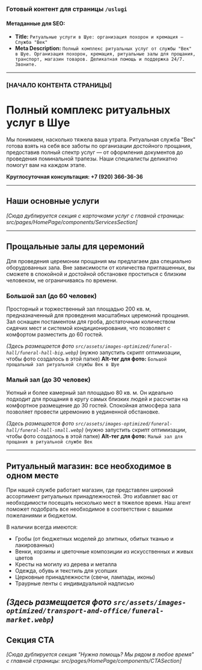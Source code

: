 ### **Готовый контент для страницы `/uslugi`**

#### **Метаданные для SEO:**

- **Title:** `Ритуальные услуги в Шуе: организация похорон и кремация – Служба "Век"`
- **Meta Description:** `Полный комплекс ритуальных услуг от службы "Век" в Шуе. Организация похорон, кремация, ритуальные залы для прощания, транспорт, магазин товаров. Деликатная помощь и поддержка 24/7. Звоните.`

---

### **[НАЧАЛО КОНТЕНТА СТРАНИЦЫ]**

# **Полный комплекс ритуальных услуг в Шуе**

Мы понимаем, насколько тяжела ваша утрата. Ритуальная служба "Век" готова взять на себя все заботы по организации достойного прощания, предоставив полный спектр услуг — от оформления документов до проведения поминальной трапезы. Наши специалисты деликатно помогут вам на каждом этапе.

**Круглосуточная консультация: +7 (920) 366-36-36**

---

## **Наши основные услуги**

_[Сюда дублируется секция с карточками услуг с главной страницы: src/pages/HomePage/components/ServicesSection]_

---

## **Прощальные залы для церемоний**

Для проведения церемонии прощания мы предлагаем два специально оборудованных зала. Вне зависимости от количества приглашенных, вы сможете в спокойной и достойной обстановке проститься с близким человеком, не ограничиваясь по времени.

### **Большой зал (до 60 человек)**

Просторный и торжественный зал площадью 200 кв. м, предназначенный для проведения масштабных церемоний прощания. Зал оснащен постаментом для гроба, достаточным количеством сидячих мест и системой кондиционирования, что позволяет с комфортом разместить до 60 гостей.

_(Здесь размещается фото `src/assets/images-optimized/funeral-hall/funeral-hall-big.webp`)_ (нужно запустить скрипт оптимизации, чтобы фото создалось в этой папке)
**Alt-тег для фото:** `Большой прощальный зал ритуальной службы Век в Шуе`

### **Малый зал (до 30 человек)**

Уютный и более камерный зал площадью 80 кв. м. Он идеально подходит для прощания в кругу самых близких людей и рассчитан на комфортное размещение до 30 гостей. Спокойная атмосфера зала позволяет провести церемонию в уединенной обстановке.

_(Здесь размещается фото `src/assets/images-optimized/funeral-hall/funeral-hall-small.webp`)_ (нужно запустить скрипт оптимизации, чтобы фото создалось в этой папке)
**Alt-тег для фото:** `Малый зал для прощания в ритуальной службе Век`

---

## **Ритуальный магазин: все необходимое в одном месте**

При нашей службе работает магазин, где представлен широкий ассортимент ритуальных принадлежностей. Это избавляет вас от необходимости посещать несколько мест в тяжелое время. Наш агент поможет подобрать все необходимое в соответствии с вашими пожеланиями и бюджетом.

В наличии всегда имеются:

- Гробы (от бюджетных моделей до элитных, обитых тканью и лакированных)
- Венки, корзины и цветочные композиции из искусственных и живых цветов
- Кресты на могилу из дерева и металла
- Одежда, обувь и текстиль для усопших
- Церковные принадлежности (свечи, лампады, иконы)
- Траурные ленты с индивидуальной надписью

## _(Здесь размещается фото `src/assets/images-optimized/transport-and-office/funeral-market.webp`)_

## **Секция CTA**

_[Сюда дублируется секция "Нужна помощь? Мы рядом в любое время" с главной страницы: src/pages/HomePage/components/CTASection]_
